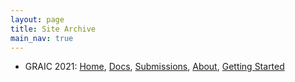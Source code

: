```yaml
---
layout: page
title: Site Archive
main_nav: true
---
```


- GRAIC 2021:
[Home](https://popgri.github.io/Race/archive/home-2021.html),
[Docs](https://popgri.github.io/Race/archive/docs-2021.html),
[Submissions](https://popgri.github.io/Race/archive/submissions-2021.html),
[About](https://popgri.github.io/Race/archive/about-2021.html),
[Getting Started](https://popgri.github.io/Race/archive/install-2021.html)
